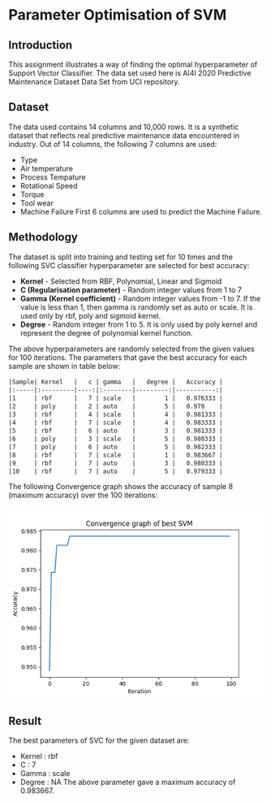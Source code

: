 # Parameter Optimisation of SVM

## Introduction
This assignment illustrates a way of finding the optimal hyperparameter of Support Vector Classifier. The data set used here is AI4I 2020 Predictive Maintenance Dataset Data Set from UCI repository.


## Dataset
The data used contains 14 columns and 10,000 rows. It is a synthetic dataset that reflects real predictive maintenance data encountered in industry. Out of 14 columns, the following 7 columns are used:
- Type
- Air temperature
- Process Tempature
- Rotational Speed
- Torque
- Tool wear
- Machine Failure
First 6 columns are used to predict the Machine Failure.


## Methodology
The dataset is split into training and testing set for 10 times and the following SVC classifier hyperparameter are selected for best accuracy:
- **Kernel** - Selected from RBF, Polynomial, Linear and Sigmoid
-  **C (Regularisation parameter)** - Random integer values from 1 to 7
- **Gamma (Kernel coefficient)** - Random integer values from -1 to 7. If the value is less than 1, then gamma is randomly set as auto or scale. It is used only by rbf, poly and sigmoid kernel.
- **Degree** - Random integer from 1 to 5. It is only used by poly kernel and represent the degree of polynomial kernel function.

The above hyperparameters are randomly selected from the given values for 100 iterations. The parameters that gave the best accuracy for each sample are shown in table below:

    |Sample| Kernel   |   c | gamma   |   degree |   Accuracy |
    |:-----|:---------|----:|:--------|---------:|-----------:|
    |1     | rbf      |   7 | scale   |        1 |   0.976333 |
    |2     | poly     |   2 | auto    |        5 |   0.978    |
    |3     | rbf      |   4 | scale   |        4 |   0.981333 |
    |4     | rbf      |   7 | scale   |        4 |   0.983333 |
    |5     | rbf      |   6 | auto    |        3 |   0.981333 |
    |6     | poly     |   3 | scale   |        5 |   0.980333 |
    |7     | poly     |   6 | auto    |        5 |   0.982333 |
    |8     | rbf      |   7 | scale   |        1 |   0.983667 |
    |9     | rbf      |   7 | auto    |        3 |   0.980333 |
    |10    | rbf      |   7 | auto    |        5 |   0.979333 |

The following Convergence graph shows the accuracy of sample 8 (maximum accuracy) over the 100 iterations:

![Convergence graph of sample 8](./images/100_iter.png)


## Result
The best parameters of SVC for the given dataset are:
- Kernel : rbf
- C : 7
- Gamma : scale
- Degree : NA
The above parameter gave a maximum accuracy of 0.983667.
